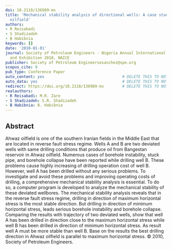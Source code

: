 ```yaml
---
doi: 10.2118/136989-ms
title: 'Mechanical stability analysis of directional wells: A case study in Ahwaz
  oilfield'
authors:
- R Reisabadi
- S Shadizadeh
- B Habibnia
keywords: []
date: '2010-01-01'
journal: Society of Petroleum Engineers - Nigeria Annual International Conference
  and Exhibition 2010, NAICE
publisher: Society of Petroleum Engineersesanchez@spe.org
scopus_cite: 9
pub_type: Conference Paper
auto_content: yes                                  # DELETE THIS TO NOT AUTO GENERATE CONTENT
auto_data: yes                                     # DELETE THIS TO NOT AUTO GENERATE METADATA
redirect: https://doi.org/10.2118/136989-ms        # DELETE THIS TO NOT REDIRECT
realauthors:
- R Reisabadi: M.R. Zare
- S Shadizadeh: S.R. Shadizadeh
- B Habibnia: B. Habibnia
---
```



## Abstract
Ahwaz oilfield is one of the southern Iranian fields in the Middle East that are located in reverse fault stress regime. Wells A and B are two deviated wells with same drilling conditions that produce oil from Bangestan reservoir in Ahwaz oilfield. Numerous cases of borehole instability, stuck pipe, and borehole collapse have been reported while drilling well B. These problems cause highly increasing of drilling operation cost of well B. However, well A has been drilled without any serious problems. To investigate and avoid these problems and improving operating costs of drilling, a comprehensive mechanical stability analysis is essential. To do so, a computer program is developed to analyze the mechanical stability of these deviated wellbores. The mechanical stability analysis reveals that in the reverse fault stress regime, drilling in direction of maximum horizontal stress is the most stable direction. But drilling in direction of minimum horizontal stress, leads serious borehole instability and borehole collapse. Comparing the results with trajectory of two deviated wells, show that well A has been drilled in direction close to the maximum horizontal stress while well B has been drilled in direction of minimum horizontal stress. As result well A must be more stable than well B. Base on the results the best drilling direction in Ahwaz oilfield is parallel to maximum horizontal stress. © 2010, Society of Petroleum Engineers.
